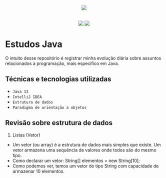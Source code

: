 <div align="center">
<img src="https://user-images.githubusercontent.com/71408314/199377590-19e8230e-8db6-4dcc-9a38-017e8ae74e84.png"/>
</div>
<br/>
<br/>
<div align="center">
<a href="https://instagram.com/let.tech" target="_blank"><img src="https://img.shields.io/badge/-Instagram-%23E4405F?style=for-the-badge&logo=instagram&logoColor=white" target="_blank"></a>
<a href="https://www.linkedin.com/in/leticiabapfelix/" target="_blank"><img src="https://img.shields.io/badge/-LinkedIn-%230077B5?style=for-the-badge&logo=linkedin&logoColor=white" target="_blank"></a>
</div>

# Estudos Java
O intuito desse repositório é registrar minha evolução diária sobre assuntos relacionados a programação, mais específico em Java.

## Técnicas e tecnologias utilizadas

- ``Java 13``
- ``IntelliJ IDEA``
- ``Estrutura de dados``
- ``Paradigma de orientação a objetos``

## Revisão sobre estrutura de dados

1. Listas (Vetor)
* Um vetor (ou array) é a estrutura de dados mais simples que existe. Um vetor armazena uma sequência de valores onde todos são do mesmo tipo.
* Como declarar um vetor: String[] elementos = new String[10];
* Como podemos ver, temos um vetor do tipo String com capacidade de armazenar 10 elementos.
